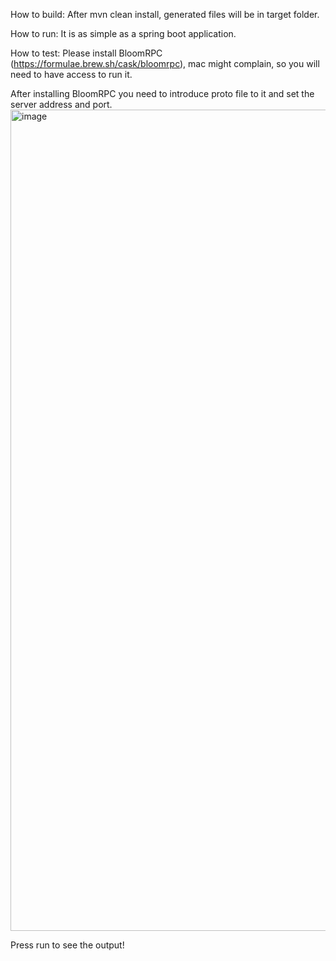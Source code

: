 How to build:
After mvn clean install, generated files will be in target folder.

How to run:
It is as simple as a spring boot application.

How to test:
Please install BloomRPC (https://formulae.brew.sh/cask/bloomrpc), mac might complain,
so you will need to have access to run it.

After installing BloomRPC you need to introduce proto file to it and set the server address and port.
<img width="1314" alt="image" src="https://github.com/pooyamirzapour/grpc/assets/50263076/fc7b4f30-39d4-4e40-8882-3dcb6eee0319">


Press run to see the output!
